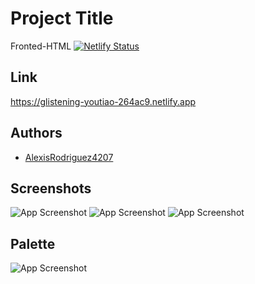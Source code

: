 
# Project Title

Fronted-HTML
[![Netlify Status](https://api.netlify.com/api/v1/badges/54506920-3649-4801-95ad-ff78c99152d6/deploy-status)](https://app.netlify.com/sites/glistening-youtiao-264ac9/deploys)

## Link
https://glistening-youtiao-264ac9.netlify.app



## Authors

- [AlexisRodriguez4207](https://github.com/AlexisRodriguez4207)




## Screenshots

![App Screenshot](https://i.imgur.com/x696zn9.png)
![App Screenshot](https://i.imgur.com/NKhCkhD.png)
![App Screenshot](https://i.imgur.com/RqIENM5.png)

## Palette
![App Screenshot](https://i.imgur.com/M6UyBFm.png)







